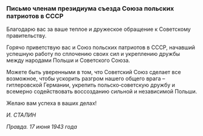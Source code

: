 ### Письмо членам президиума съезда Союза польских патриотов в СССР

Благодарю вас за ваше теплое и дружеское обращение к Советскому правительству.

Горячо приветствую вас и Союз польских патриотов в СССР, начавший успешную работу по сплочению своих сил и укреплению дружбы между народами Польши и Советского Союза.

Можете быть уверенными в том, что Советский Союз сделает все возможное, чтобы ускорить разгром нашего общего врага – гитлеровской Германии, укрепить польско‑советскую дружбу и всемерно содействовать воссозданию сильной и независимой Польши.

Желаю вам успеха в ваших делах!

_И. СТАЛИН_

_Правда. 17 июня 1943 года_
